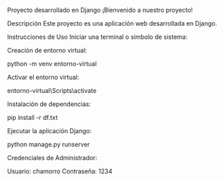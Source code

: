 Proyecto desarrollado en Django
¡Bienvenido a nuestro proyecto!

Descripción
Este proyecto es una aplicación web desarrollada en Django.


Instrucciones de Uso
Iniciar una terminal o símbolo de sistema:


Creación de entorno virtual:

python -m venv entorno-virtual



Activar el entorno virtual:

entorno-virtual\Scripts\activate



Instalación de dependencias:

pip install -r df.txt



Ejecutar la aplicación Django:

python manage.py runserver



Credenciales de Administrador:

Usuario: chamorro
Contraseña: 1234
